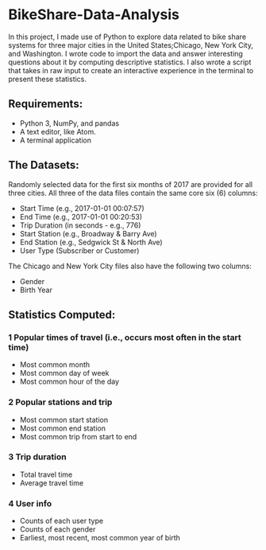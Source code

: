# BikeShare-Data-Analysis

In this project, I made use of Python to explore data related to bike share systems for three major cities in the United States;Chicago, New York City, and Washington. I wrote code to import the data and answer interesting questions about it by computing descriptive statistics. I also wrote a script that takes in raw input to create an interactive experience in the terminal to present these statistics.

## Requirements:
- Python 3, NumPy, and pandas
- A text editor, like Atom.
- A terminal application

## The Datasets:
Randomly selected data for the first six months of 2017 are provided for all three cities. All three of the data files contain the same core six (6) columns:

- Start Time (e.g., 2017-01-01 00:07:57)
- End Time (e.g., 2017-01-01 00:20:53)
- Trip Duration (in seconds - e.g., 776)
- Start Station (e.g., Broadway & Barry Ave)
- End Station (e.g., Sedgwick St & North Ave)
- User Type (Subscriber or Customer)

The Chicago and New York City files also have the following two columns:
- Gender
- Birth Year

## Statistics Computed:

### 1 Popular times of travel (i.e., occurs most often in the start time)
- Most common month
- Most common day of week
- Most common hour of the day

### 2 Popular stations and trip
- Most common start station
- Most common end station
- Most common trip from start to end

### 3 Trip duration
- Total travel time
- Average travel time

### 4 User info
- Counts of each user type
- Counts of each gender
- Earliest, most recent, most common year of birth
